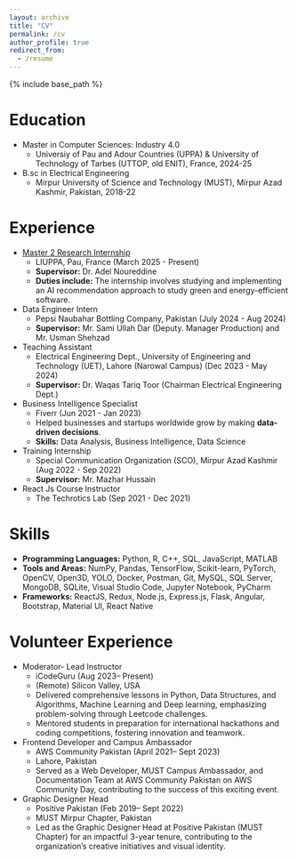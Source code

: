 ```yaml
---
layout: archive
title: "CV"
permalink: /cv
author_profile: true
redirect_from:
  - /resume
---
```


{% include base_path %}

Education
======
* Master in Computer Sciences: Industry 4.0
  * Universiy of Pau and Adour Countries (UPPA) & University of Technology of Tarbes (UTTOP, old ENIT), France, 2024-25
* B.sc in Electrical Engineering
  * Mirpur University of Science and Technology (MUST), Mirpur Azad Kashmir, Pakistan, 2018-22

Experience
======
* [Master 2 Research Internship](/cv/M2ResearchInternship)
  * LIUPPA, Pau, France (March 2025 - Present)
  * **Supervisor:** Dr. Adel Noureddine
  * **Duties include:** The internship involves studying and implementing an AI recommendation approach to study green and energy-efficient software.
* Data Engineer Intern
  * Pepsi Naubahar Bottling Company, Pakistan (July 2024 - Aug 2024)
  * **Supervisor:** Mr. Sami Ullah Dar (Deputy. Manager Production) and Mr. Usman Shehzad
* Teaching Assistant
  * Electrical Engineering Dept., University of Engineering and Technology (UET), Lahore (Narowal Campus) (Dec 2023 - May 2024)
  * **Supervisor:** Dr. Waqas Tariq Toor (Chairman Electrical Engineering Dept.)
* Business Intelligence Specialist
  * Fiverr (Jun 2021 - Jan 2023)
  * Helped businesses and startups worldwide grow by making **data-driven decisions**.
  * **Skills:** Data Analysis, Business Intelligence, Data Science
* Training Internship
  * Special Communication Organization (SCO), Mirpur Azad Kashmir (Aug 2022 - Sep 2022)
  * **Supervisor:** Mr. Mazhar Hussain
* React Js Course Instructor
  * The Techrotics Lab (Sep 2021 - Dec 2021)




Skills
======
* **Programming Languages:** Python, R, C++, SQL, JavaScript, MATLAB
* **Tools and Areas:** NumPy, Pandas, TensorFlow, Scikit-learn, PyTorch, OpenCV, Open3D, YOLO, Docker, Postman, Git, MySQL, SQL Server, MongoDB, SQLite, Visual Studio Code, Jupyter Notebook, PyCharm
* **Frameworks:** ReactJS, Redux, Node.js, Express.js, Flask, Angular, Bootstrap, Material UI, React Native

<!--
Publications
======
  <ul>{% for post in site.publications reversed %}
    {% include archive-single-cv.html %}
  {% endfor %}</ul>
  
Talks
======
  <ul>{% for post in site.talks reversed %}
    {% include archive-single-talk-cv.html  %}
  {% endfor %}</ul>
  
Teaching
======
  <ul>{% for post in site.teaching reversed %}
    {% include archive-single-cv.html %}
  {% endfor %}</ul>
-->


Volunteer Experience
======
* Moderator- Lead Instructor
  * iCodeGuru (Aug 2023– Present)
  * (Remote) Silicon Valley, USA
  * Delivered comprehensive lessons in Python, Data Structures, and Algorithms, Machine Learning and Deep learning, emphasizing problem-solving through Leetcode challenges.
  * Mentored students in preparation for international hackathons and coding competitions, fostering innovation and teamwork.
* Frontend Developer and Campus Ambassador
  * AWS Community Pakistan (April 2021– Sept 2023)
  * Lahore, Pakistan
  * Served as a Web Developer, MUST Campus Ambassador, and Documentation Team at AWS Community Pakistan on AWS Community Day, contributing to the success of this exciting event.
* Graphic Designer Head
  * Positive Pakistan (Feb 2019– Sept 2022)
  * MUST Mirpur Chapter, Pakistan
  * Led as the Graphic Designer Head at Positive Pakistan (MUST Chapter) for an impactful 3-year tenure, contributing to the organization’s creative initiatives and visual identity.
